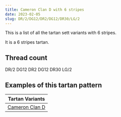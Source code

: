 ```yaml
---
title: Cameron Clan D with 6 stripes
date: 2023-02-05
slug: DR/2/DG12/DR2/DG12/DR30/LG/2
---
```

This is a list of all the tartan sett variants with 6 stripes.

It is a 6 stripes tartan.


## Thread count
DR/2 DG12 DR2 DG12 DR30 LG/2

## Examples of this tartan pattern

| Tartan Variants |
|---------------|
| [Cameron Clan D](/variants/dr/2/dg12/dr2/dg12/dr30/lg/2-dg11450d-draa0000-lgaaaa00)||
